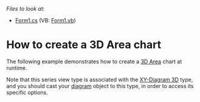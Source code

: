 <!-- default file list -->
*Files to look at*:

* [Form1.cs](./CS/Series_3DAreaChart/Form1.cs) (VB: [Form1.vb](./VB/Series_3DAreaChart/Form1.vb))
<!-- default file list end -->
# How to create a 3D Area chart


The following example demonstrates how to create a [3D Area](https://docs.devexpress.com/WindowsForms/3304/controls-and-libraries/chart-control/series-views/3d-series-views/area-series-views/area-chart?p=netframework) chart at runtime.

Note that this series view type is associated with the [XY-Diagram 3D](https://docs.devexpress.com/WindowsForms/5909/controls-and-libraries/chart-control/diagram/xy-diagram-3d?p=netframework) type, and you should cast your [diagram](https://docs.devexpress.com/WindowsForms/5778/controls-and-libraries/chart-control/diagram?p=netframework) object to this type, in order to access its specific options.
